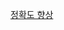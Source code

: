 [정확도 향상](https://stripe-freesia-fd4.notion.site/House-Prices-247e4f7959f1805ca0acd954304d2d44?source=copy_link)
